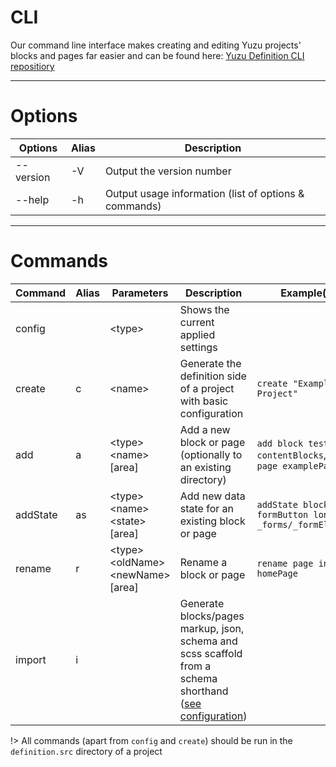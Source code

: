# CLI
Our command line interface makes creating and editing Yuzu projects' blocks and pages far easier and can be found here: [Yuzu Definition CLI repositiory](https://github.com/balanced-dev/yuzu-definition-cli)

---

# Options
| Options        				| Alias 			| Description                                           |
| ----------------------------- | -----------------	| -----------------------------------------------------	|
| --version                     | -V				| Output the version number                             |
| --help             			| -h				| Output usage information (list of options & commands) |

---

# Commands
| Command  | Alias | Parameters    	                                     | Description                                                                                                   | Example(s)                                                    |
| -------- | ----- | --------------------------------------------------- | ------------------------------------------------------------------------------------------------------------- | ------------------------------------------------------------- |
| config   |       | &lt;type&gt;				                         | Shows the current applied settings                                                                            |                                                               |
| create   | c	   | &lt;name&gt;				                         | Generate the definition side of a project with basic configuration                                            | `create "Example Project"`                                    |
| add      | a     | &lt;type&gt; &lt;name&gt; [area]				     | Add a new block or page (optionally to an existing directory)                                                 | `add block testBlock contentBlocks`, `add page examplePage`   |
| addState | as    | &lt;type&gt; &lt;name&gt; &lt;state&gt; [area]      | Add new data state for an existing block or page                                                              | `addState block formButton longTitle _forms/_formElements`    |
| rename   | r	   | &lt;type&gt; &lt;oldName&gt; &lt;newName&gt; [area] | Rename a block or page                                                                                        | `rename page index homePage`                                  |
| import   | i	   |                                                     | Generate blocks/pages markup, json, schema and scss scaffold from a schema shorthand ([see configuration](/definition/import?id=getting-started))      |                                                               |

!> All commands (apart from `config` and `create`) should be run in the `definition.src` directory of a project